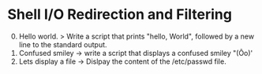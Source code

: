 # Shell I/O Redirection and Filtering
0. Hello world. > Write a script that prints "hello, World", followed by a new line to the standard output.
1. Confused smiley -> write a script that displays a confused smiley "(Ôo)'
2. Lets display a file -> Dislpay the content of the /etc/passwd file.
